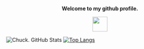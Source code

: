 <p align="center"><strong>Welcome to my github profile.</strong></p>
<p align="center"><img width="40" src="https://github.githubassets.com/images/mona-whisper.gif"></p>

![Chuck. GitHub Stats](https://github-readme-stats.vercel.app/api?username=Firmank123&layout=compact&show_icons=true&include_all_commits=true)
[![Top Langs](https://github-readme-stats.vercel.app/api/top-langs/?username=Firmank123&layout=compact&show_icons=true&hide_border=false)](https://github.com/Firmank123)
